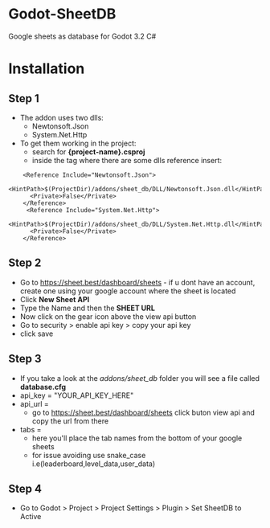 # Godot-SheetDB
Google sheets as database for Godot 3.2 C#

# Installation

## Step 1
* The addon uses two dlls:
    - Newtonsoft.Json
    - System.Net.Http
* To get them working in the project:
    - search for **{project-name}.csproj**
    - inside the <ItemGroup> tag where there are some dlls reference insert:
```
    <Reference Include="Newtonsoft.Json">
      <HintPath>$(ProjectDir)/addons/sheet_db/DLL/Newtonsoft.Json.dll</HintPath>
      <Private>False</Private>
    </Reference>
     <Reference Include="System.Net.Http">
      <HintPath>$(ProjectDir)/addons/sheet_db/DLL/System.Net.Http.dll</HintPath>
      <Private>False</Private>
    </Reference>
```

## Step 2
* Go to https://sheet.best/dashboard/sheets - if u dont have an account, create one using your google account where the sheet is located
* Click **New Sheet API**
* Type the Name and then the **SHEET URL**
* Now click on the gear icon above the view api button
* Go to security > enable api key > copy your api key
* click save

## Step 3
* If you take a look at the *addons/sheet_db* folder you will see a file called **database.cfg**
* api_key = "YOUR_API_KEY_HERE"
* api_url =
    * go to https://sheet.best/dashboard/sheets click buton view api and copy the url from there
* tabs = 
    * here you'll place the tab names from the bottom of your google sheets
    * for issue avoiding use snake_case i.e(leaderboard,level_data,user_data)

## Step 4
* Go to Godot > Project > Project Settings > Plugin > Set SheetDB to Active
